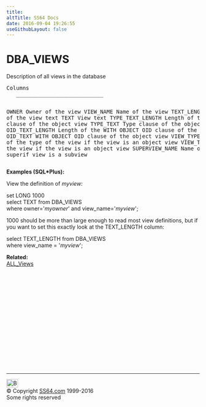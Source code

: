 ```yaml
---
title:
altTitle: SS64 Docs
date: 2016-09-04 19:26:55
useGithubLayout: false
---
```

<!-- #BeginLibraryItem "/Library/head_orad.lbi" --><!-- #EndLibraryItem --><h1>DBA_VIEWS </h1><p> 
</p><p>Description of all views in the database</p>
<pre>Columns
   ___________________________
 
   OWNER
      Owner of the view
   VIEW_NAME
      Name of the view
   TEXT_LENGTH
      Length of the view text
   TEXT
      View text
   TYPE_TEXT_LENGTH
      Length of the type clause of the object view
   TYPE_TEXT
      Type clause of the object view
   OID_TEXT_LENGTH
      Length of the WITH OBJECT OID clause of the object view
   OID_TEXT
      WITH OBJECT OID clause of the object view
   VIEW_TYPE_OWNER
      Owner of the type of the view if the view is an object view
   VIEW_TYPE
      Type of the view if the view is an object view
   SUPERVIEW_NAME
      Name of the superif view is a subview</pre>
<p><b>Examples (SQL*Plus):</b></p>
<p>View the definition of <i>myview:</i></p>
<p class="code">set LONG 1000<br>
 select TEXT from DBA_VIEWS <br>
where owner='<i>myowner</i>' and view_name='<i>myview</i>';</p>
<p>1000 should be more than large enough to read most view definitions, but if you want to set this exactly look at the TEXT_LENGTH column:</p>
<p class="code">select TEXT_LENGTH from DBA_VIEWS  <br>
where view_name = '<i>myview</i>';</p>
<p><b>Related:</b><span class="body"><b><br>
</b><a href="ALL_VIEWS.html">ALL_Views</a></span></p><!-- #BeginLibraryItem "/Library/foot_orad.lbi" --><p>
<!-- oracle-footer -->
<ins class="adsbygoogle" style="display:inline-block;width:300px;height:250px" data-ad-client="ca-pub-6140977852749469" data-ad-slot="4275490898"></ins>
<script>
(adsbygoogle = window.adsbygoogle || []).push({});
</script></p>
<hr>
<div id="bl" class="footer"><a href="DBA_VIEWS.html#"><img src="../images/top.png" width="30" height="22" alt="Back to the Top"></a></div>
<div id="br" class="footer, tagline">© Copyright <a href="http://ss64.com/">SS64.com</a> 1999-2016<br>
Some rights reserved</div>
<!-- #EndLibraryItem -->

